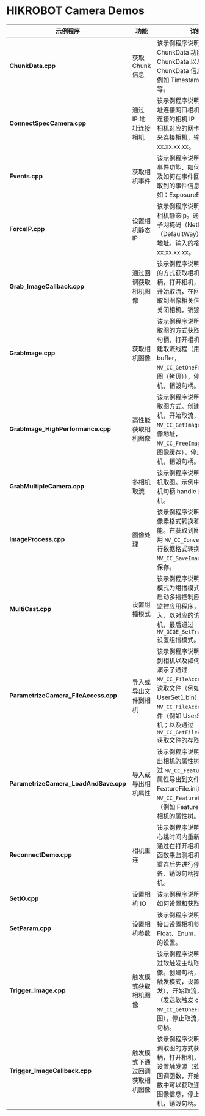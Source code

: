 # HIKROBOT Camera Demos



| 示例程序                              | 功能                           | 详细描述                                                     |
| ------------------------------------- | ------------------------------ | ------------------------------------------------------------ |
| **ChunkData.cpp**                     | 获取 Chunk 信息                | 该示例程序说明了如何打开 ChunkData 功能、如何配置 ChunkData 以及如何获取这些 ChunkData 信息。ChunkData 例如 Timestamp 、Exposure 等。 |
| **ConnectSpecCamera.cpp**             | 通过 IP 地址连接相机           | 该示例程序说明了如何通过ip地址连接网口相机。通过输入需要连接的相机 IP（Camera Ip）和相机对应的网卡 IP（Export Ip）来连接相机，输入的格式为 xx.xx.xx.xx。 |
| **Events.cpp**                        | 获取相机事件                   | 该示例程序说明了如何配置相机事件功能、如何注册事件回调以及如何在事件回调函数中处理获取到的事件信息。Event 事件例如：ExposureEnd。 |
| **ForceIP.cpp**                       | 设置相机静态 IP                | 该示例程序说明了如何设置网口相机静态ip。通过输入相机 IP，子网掩码（NetMask），默认网关（DefaultWay）来设置相机 IP 地址。输入的格式为 xx.xx.xx.xx。 |
| **Grab_ImageCallback.cpp**            | 通过回调获取相机图像           | 该示例程序说明了如何通过回调的方式获取相机图像。创建句柄，打开相机，注册回调函数，开始取流，在回调函数中可以获取到图像相关信息，停止取流，关闭相机，销毁句柄。 |
| **GrabImage.cpp**                     | 获取相机图像                   | 该示例程序说明了如何通过主动取图的方式获取相机图像。创建句柄，打开相机，开始取流，创建取流线程（用户分配采集 buffer， `MV_CC_GetOneFrameTimeout()` 取图（拷贝）），停止取流，关闭相机，销毁句柄。 |
| **GrabImage_HighPerformance.cpp**     | 高性能获取相机图像             | 该示例程序说明了高效率的主动取图方式。创建句柄，打开相机，开始取流，创建取流线程（ `MV_CC_GetImageBuffer()` 获取图像地址， `MV_CC_FreeImageBuffer()` 释放图像缓存），停止取流，关闭相机，销毁句柄。 |
| **GrabMultipleCamera.cpp**            | 多相机取流                     | 该示例程序说明了如何实现多相机取图。示例中通过创建多个相机句柄 handle 的方式以区分相机。 |
| **ImageProcess.cpp**                  | 图像处理                       | 该示例程序说明了如何实现图像像素格式转换和图像保存两个功能。在获取到图像数据后可以使用 `MV_CC_ConvertPixelType()` 进行数据格式转换，使用 `MV_CC_SaveImageEx2()` 进行图像保存。 |
| **MultiCast.cpp**                     | 设置组播模式                   | 该示例程序说明了如何设置传输模式为组播模式。通过询问用户启动多播控制应用程序或者多播监控应用程序，然后根据用户输入，以对应的访问权限打开相机，最后通过 `MV_GIGE_SetTransmissionType()` 设置组播模式。 |
| **ParametrizeCamera_FileAccess.cpp**  | 导入或导出文件到相机           | 该示例程序说明了如何导入文件到相机以及如何导出相机文件。演示了通过 `MV_CC_FileAccessRead()` 从设备读取文件（例如 UserSet1.bin）；通过 `MV_CC_FileAccessWrite()` 将文件（例如 UserSet1.bin）写入相机；以及通过 `MV_CC_GetFileAccessProgress()` 获取文件的存取进度。 |
| **ParametrizeCamera_LoadAndSave.cpp** | 导入或导出相机属性             | 该示例程序说明了如何导入和导出相机的属性树文件。演示了通过 `MV_CC_FeatureSave()` 将相机属性导出到文件（例如 FeatureFile.ini）中；通过 `MV_CC_FeatureLoad()` 从文件（例如 FeatureFile.ini）中导入相机的属性树。 |
| **ReconnectDemo.cpp**                 | 相机重连                       | 该示例程序说明了相机掉线后，心跳时间内重新连接后的操作，通过在打开相机后注册异常回调函数来监测相机掉线异常状态。重连后先进行停止取流、关闭设备、销毁句柄操作后重新连接相机。 |
| **SetIO.cpp**                         | 设置相机 IO                    | 该示例程序说明了在打开设备后如何设置和获取设备 IO 状态。     |
| **SetParam.cpp**                      | 设置相机参数                   | 该示例程序说明了如何使用通用接口设置相机参数，包括 Int、Float、Enum、Bool 等类型节点的设置。 |
| **Trigger_Image.cpp**                 | 触发模式获取相机图像           | 该示例程序说明了触发模式下通过软触发主动取图的方式获取图像。创建句柄，打开相机，设置触发模式，设置触发源（软触发），开始取流，创建取流线程（发送软触发 command 命令， `MV_CC_GetOneFrameTimeout()` 取图），停止取流，关闭相机，销毁句柄。 |
| **Trigger_ImageCallback.cpp**         | 触发模式下通过回调获取相机图像 | 该示例程序说明了通过软触发回调取图的方式获取图像。创建句柄，打开相机，设置触发模式，设置触发源（软触发），注册抓图回调函数，开始取流，在回调函数中可以获取通过软触发得到的图像信息，停止取流，关闭相机，销毁句柄。 |

